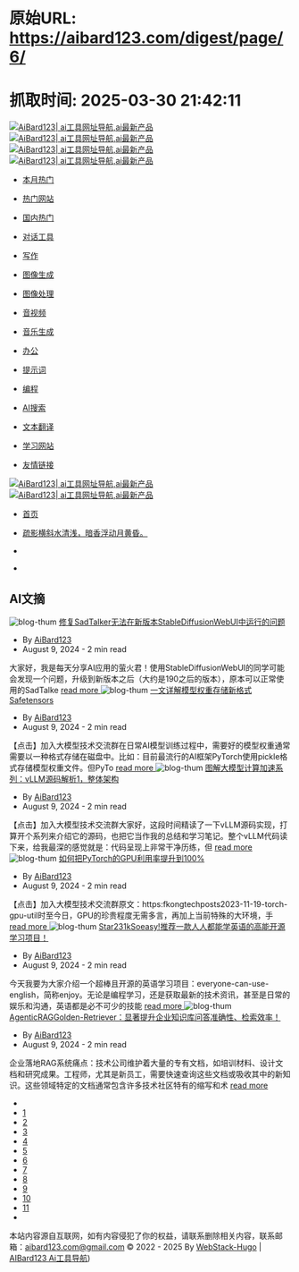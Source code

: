 # 原始URL: https://aibard123.com/digest/page/6/

# 抓取时间: 2025-03-30 21:42:11

[ ![AiBard123| ai工具网址导航,ai最新产品](https://aibard123.com/assets/images/bt8-expand-light.png) ![AiBard123| ai工具网址导航,ai最新产品](https://aibard123.com/assets/images/bt8-expand-dark.png) ](https://aibard123.com/) [ ![AiBard123| ai工具网址导航,ai最新产品](https://aibard123.com/assets/images/bt.png) ![AiBard123| ai工具网址导航,ai最新产品](https://aibard123.com/assets/images/bt.png) ](https://aibard123.com/)
  * [ 本月热门 ](https://aibard123.com/#00834a9dd147b04c5d53d4368cdb0b57)
  * [ 热门网站 ](https://aibard123.com/#db0311e7ecfedd24d157f0ceb4a0897f)
  * [ 国内热门 ](https://aibard123.com/#21b5cbb2c769010fec3ce029a5f8a4a3)
  * [ 对话工具 ](https://aibard123.com/#8310718935e8ec25ce0350de01e3f7dc)
  * [ 写作 ](https://aibard123.com/#d58e850d9115797306c2edf61ac6ddd8)
  * [ 图像生成 ](https://aibard123.com/#2a7418a5f8f1ca4e054364a9300657df)
  * [ 图像处理 ](https://aibard123.com/#7808a68ee1b34dab43011429a12de19e)
  * [ 音视频 ](https://aibard123.com/#6729afc51f5ac49a828812fa0eb0c82f)
  * [ 音乐生成 ](https://aibard123.com/#e5ce844860451fff3faf3d8f8894971d)
  * [ 办公 ](https://aibard123.com/#db53804b7d726967c58fcc8c9ca03d27)
  * [ 提示词 ](https://aibard123.com/#47b7af9547e034d28fe6f6d439968ac8)
  * [ 编程 ](https://aibard123.com/#41282bf95e43c64d579757573a03cdde)
  * [ AI搜索 ](https://aibard123.com/#fd71852fd52d5e18ef4f9a252f1eac58)
  * [ 文本翻译 ](https://aibard123.com/#81b1637fbe47625dbdf2094acd3b6683)
  * [ 学习网站 ](https://aibard123.com/#2e9ba3fa6e1ed0e9311b3e97f97f9a40)


  * [ 友情链接 ](https://aibard123.com/digest/page/6/#friendlink)


[ ![AiBard123| ai工具网址导航,ai最新产品](https://aibard123.com/assets/images/bt.png) ![AiBard123| ai工具网址导航,ai最新产品](https://aibard123.com/assets/images/bt.png) ](https://aibard123.com/digest/page/6/ "AiBard123| ai工具网址导航,ai最新产品")
  * [ 首页 ](https://aibard123.com/)


  * [疏影横斜水清浅，暗香浮动月黄昏。](https://aibard123.com/digest/page/6/)
  * [](javascript:)
  * [](javascript:)


## AI文摘
![blog-thum](https://api.allorigins.win/raw?url=https://mmbiz.qpic.cn/sz_mmbiz_png/kayBfHYOoNhic7z6AazExdEKXHde19YlYllrbrmibXEjboYKszBI5bypQOy2icHPB5lOzFTM07DqfRhYkgTRGFoWg/640?wx_fmt=png&from=appmsg)
[ 修复SadTalker无法在新版本StableDiffusionWebUI中运行的问题 ](https://aibard123.com/digest/2024/0809/%E4%BF%AE%E5%A4%8DSadTalker%E6%97%A0%E6%B3%95%E5%9C%A8%E6%96%B0%E7%89%88%E6%9C%ACStableDiffusionWebUI%E4%B8%AD%E8%BF%90%E8%A1%8C%E7%9A%84%E9%97%AE%E9%A2%98/)
  * By [AiBard123](https://aibard123.com/about)
  * August 9, 2024 - 2 min read 


大家好，我是每天分享AI应用的萤火君！使用StableDiffusionWebUI的同学可能会发现一个问题，升级到新版本之后（大约是190之后的版本），原本可以正常使用的SadTalke 
[read more ](https://aibard123.com/digest/2024/0809/%E4%BF%AE%E5%A4%8DSadTalker%E6%97%A0%E6%B3%95%E5%9C%A8%E6%96%B0%E7%89%88%E6%9C%ACStableDiffusionWebUI%E4%B8%AD%E8%BF%90%E8%A1%8C%E7%9A%84%E9%97%AE%E9%A2%98/)
![blog-thum](https://api.allorigins.win/raw?url=https://mmbiz.qpic.cn/mmbiz_gif/J0mLianhFicBHgGYjELapDzUdsMKMa9tj9FgTjl0YBNTRYtkdOGkiaMeqomoFS6L0TnJsu3icobSQ490lCZxBOFicbA/640?wx_fmt=gif&from=appmsg)
[ 一文详解模型权重存储新格式Safetensors ](https://aibard123.com/digest/2024/0809/%E4%B8%80%E6%96%87%E8%AF%A6%E8%A7%A3%E6%A8%A1%E5%9E%8B%E6%9D%83%E9%87%8D%E5%AD%98%E5%82%A8%E6%96%B0%E6%A0%BC%E5%BC%8FSafetensors/)
  * By [AiBard123](https://aibard123.com/about)
  * August 9, 2024 - 2 min read 


【点击】加入大模型技术交流群在日常AI模型训练过程中，需要好的模型权重通常需要以一种格式存储在磁盘中。比如：目前最流行的AI框架PyTorch使用pickle格式存储模型权重文件。但PyTo 
[read more ](https://aibard123.com/digest/2024/0809/%E4%B8%80%E6%96%87%E8%AF%A6%E8%A7%A3%E6%A8%A1%E5%9E%8B%E6%9D%83%E9%87%8D%E5%AD%98%E5%82%A8%E6%96%B0%E6%A0%BC%E5%BC%8FSafetensors/)
![blog-thum](https://api.allorigins.win/raw?url=https://mmbiz.qpic.cn/mmbiz_png/GmyBmIxnRkO6pPZW1EZzxCib9Qua6vWiaESTos3sAYLVD59Zz4QoLnJlBWjU7lNB3I5uMa6YQmTgzIHbLoVM91DA/640?wx_fmt=png&from=appmsg)
[ 图解大模型计算加速系列：vLLM源码解析1，整体架构 ](https://aibard123.com/digest/2024/0809/%E5%9B%BE%E8%A7%A3%E5%A4%A7%E6%A8%A1%E5%9E%8B%E8%AE%A1%E7%AE%97%E5%8A%A0%E9%80%9F%E7%B3%BB%E5%88%97vLLM%E6%BA%90%E7%A0%81%E8%A7%A3%E6%9E%901%E6%95%B4%E4%BD%93%E6%9E%B6%E6%9E%84/)
  * By [AiBard123](https://aibard123.com/about)
  * August 9, 2024 - 2 min read 


【点击】加入大模型技术交流群大家好，这段时间精读了一下vLLM源码实现，打算开个系列来介绍它的源码，也把它当作我的总结和学习笔记。整个vLLM代码读下来，给我最深的感觉就是：代码呈现上非常干净历练，但 
[read more ](https://aibard123.com/digest/2024/0809/%E5%9B%BE%E8%A7%A3%E5%A4%A7%E6%A8%A1%E5%9E%8B%E8%AE%A1%E7%AE%97%E5%8A%A0%E9%80%9F%E7%B3%BB%E5%88%97vLLM%E6%BA%90%E7%A0%81%E8%A7%A3%E6%9E%901%E6%95%B4%E4%BD%93%E6%9E%B6%E6%9E%84/)
![blog-thum](https://aibard123.top/images/blog/aibar123.jpg)
[ 如何把PyTorch的GPU利用率提升到100% ](https://aibard123.com/digest/2024/0809/%E5%A6%82%E4%BD%95%E6%8A%8APyTorch%E7%9A%84GPU%E5%88%A9%E7%94%A8%E7%8E%87%E6%8F%90%E5%8D%87%E5%88%B0100/)
  * By [AiBard123](https://aibard123.com/about)
  * August 9, 2024 - 2 min read 


【点击】加入大模型技术交流群原文：https:fkongtechposts2023-11-19-torch-gpu-util时至今日，GPU的珍贵程度无需多言，再加上当前特殊的大环境，手 
[read more ](https://aibard123.com/digest/2024/0809/%E5%A6%82%E4%BD%95%E6%8A%8APyTorch%E7%9A%84GPU%E5%88%A9%E7%94%A8%E7%8E%87%E6%8F%90%E5%8D%87%E5%88%B0100/)
![blog-thum](https://api.allorigins.win/raw?url=https://mmbiz.qpic.cn/mmbiz_gif/NjA8gwicXyeLogiaTtO5FxiaHKoG9PkNcf1b9jFAz19hLdZ7ypHBHJfhZ0Sic2UzkLLNrRjMxjvQcO4fHHJV4Zk9Ig/640?wx_fmt=gif)
[ Star231kSoeasy!推荐一款人人都能学英语的高能开源学习项目！ ](https://aibard123.com/digest/2024/0809/Star231kSoeasy%E6%8E%A8%E8%8D%90%E4%B8%80%E6%AC%BE%E4%BA%BA%E4%BA%BA%E9%83%BD%E8%83%BD%E5%AD%A6%E8%8B%B1%E8%AF%AD%E7%9A%84%E9%AB%98%E8%83%BD%E5%BC%80%E6%BA%90%E5%AD%A6%E4%B9%A0%E9%A1%B9%E7%9B%AE/)
  * By [AiBard123](https://aibard123.com/about)
  * August 9, 2024 - 2 min read 


今天我要为大家介绍一个超棒且开源的英语学习项目：everyone-can-use-english，简称enjoy。无论是编程学习，还是获取最新的技术资讯，甚至是日常的娱乐和沟通，英语都是必不可少的技能 
[read more ](https://aibard123.com/digest/2024/0809/Star231kSoeasy%E6%8E%A8%E8%8D%90%E4%B8%80%E6%AC%BE%E4%BA%BA%E4%BA%BA%E9%83%BD%E8%83%BD%E5%AD%A6%E8%8B%B1%E8%AF%AD%E7%9A%84%E9%AB%98%E8%83%BD%E5%BC%80%E6%BA%90%E5%AD%A6%E4%B9%A0%E9%A1%B9%E7%9B%AE/)
![blog-thum](https://api.allorigins.win/raw?url=https://mmbiz.qpic.cn/sz_mmbiz_png/AE74ia62XricFhCHNVsPldbhFpOeTEFm6CmQhicBwj6sfQQcAVYZDKsnNg2TlBMgpwKiceLsglnOiaBvsqpEQSWcRFA/640?wx_fmt=png&from=appmsg)
[ AgenticRAGGolden-Retriever：显著提升企业知识库问答准确性、检索效率！ ](https://aibard123.com/digest/2024/0809/AgenticRAGGolden-Retriever%E6%98%BE%E8%91%97%E6%8F%90%E5%8D%87%E4%BC%81%E4%B8%9A%E7%9F%A5%E8%AF%86%E5%BA%93%E9%97%AE%E7%AD%94%E5%87%86%E7%A1%AE%E6%80%A7%E6%A3%80%E7%B4%A2%E6%95%88%E7%8E%87/)
  * By [AiBard123](https://aibard123.com/about)
  * August 9, 2024 - 2 min read 


企业落地RAG系统痛点：技术公司维护着大量的专有文档，如培训材料、设计文档和研究成果。工程师，尤其是新员工，需要快速查询这些文档或吸收其中的新知识。这些领域特定的文档通常包含许多技术社区特有的缩写和术 
[read more ](https://aibard123.com/digest/2024/0809/AgenticRAGGolden-Retriever%E6%98%BE%E8%91%97%E6%8F%90%E5%8D%87%E4%BC%81%E4%B8%9A%E7%9F%A5%E8%AF%86%E5%BA%93%E9%97%AE%E7%AD%94%E5%87%86%E7%A1%AE%E6%80%A7%E6%A3%80%E7%B4%A2%E6%95%88%E7%8E%87/)
  * [ ](https://aibard123.com/digest/page/5/)
  * [1](https://aibard123.com/digest/)
  * [2](https://aibard123.com/digest/page/2/)
  * [3](https://aibard123.com/digest/page/3/)
  * [4](https://aibard123.com/digest/page/4/)
  * [5](https://aibard123.com/digest/page/5/)
  * [6](https://aibard123.com/digest/page/6/)
  * [7](https://aibard123.com/digest/page/7/)
  * [8](https://aibard123.com/digest/page/8/)
  * [9](https://aibard123.com/digest/page/9/)
  * [10](https://aibard123.com/digest/page/10/)
  * [11](https://aibard123.com/digest/page/11/)
  * [ ](https://aibard123.com/digest/page/7/)


[ ](javascript:) [ ](javascript:) [ ](https://aibard123.com/about/) [ ](javascript:)
本站内容源自互联网，如有内容侵犯了你的权益，请联系删除相关内容，联系邮箱：aibard123.com@gmail.com © 2022 - 2025 By [WebStack-Hugo](https://github.com/shenweiyan/WebStack-Hugo) | [AIBard123 Ai工具导航](https://www.aibard123.com/))
